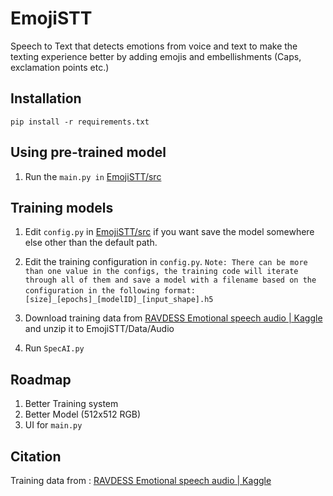 # EmojiSTT
Speech to Text that detects emotions from voice and text to make the texting experience better by adding emojis and embellishments (Caps, exclamation points etc.)

## Installation
```pip install -r requirements.txt```

## Using pre-trained model
1. Run the ```main.py in``` [EmojiSTT/src](https://github.com/pi3123/EmojiSTT/tree/main/src)

## Training models
1. Edit ```config.py``` in [EmojiSTT/src](https://github.com/pi3123/EmojiSTT/tree/main/src) if you want save the model somewhere else other than the default path.

2.  Edit the training configuration in ```config.py```.
```Note: There can be more than one value in the configs, the training code will iterate through all of them and save a model with a filename based on the configuration in the following format:```
```		[size]_[epochs]_[modelID]_[input_shape].h5```
3. Download training data from [RAVDESS Emotional speech audio | Kaggle](https://www.kaggle.com/uwrfkaggler/ravdess-emotional-speech-audio) and unzip it to EmojiSTT/Data/Audio

4. Run ```SpecAI.py```

## Roadmap
1. Better Training system
2. Better Model (512x512 RGB)
3. UI for ```main.py```

## Citation
Training data from : 
[RAVDESS Emotional speech audio | Kaggle](https://www.kaggle.com/uwrfkaggler/ravdess-emotional-speech-audio)